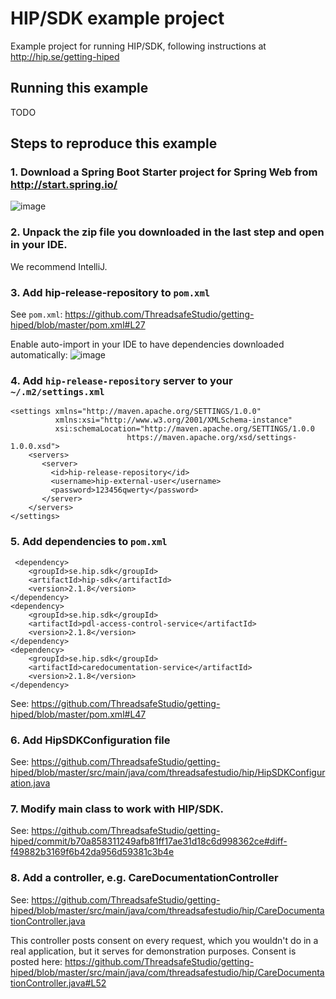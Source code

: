 # HIP/SDK example project
Example project for running HIP/SDK, following instructions at http://hip.se/getting-hiped

## Running this example
TODO

## Steps to reproduce this example

### 1. Download a Spring Boot Starter project for Spring Web from http://start.spring.io/
![image](https://cloud.githubusercontent.com/assets/193289/21809535/7c78b4a8-d748-11e6-824e-9db3fe13ce97.png)

### 2. Unpack the zip file you downloaded in the last step and open in your IDE. 

We recommend IntelliJ.

### 3. Add hip-release-repository to `pom.xml`

See `pom.xml`: https://github.com/ThreadsafeStudio/getting-hiped/blob/master/pom.xml#L27

Enable auto-import in your IDE to have dependencies downloaded automatically:
![image](https://cloud.githubusercontent.com/assets/193289/21809805/86fce0c4-d749-11e6-909f-d7b4d12290c0.png)

### 4. Add `hip-release-repository` server to your `~/.m2/settings.xml`

```
<settings xmlns="http://maven.apache.org/SETTINGS/1.0.0"
          xmlns:xsi="http://www.w3.org/2001/XMLSchema-instance"
          xsi:schemaLocation="http://maven.apache.org/SETTINGS/1.0.0
                          https://maven.apache.org/xsd/settings-1.0.0.xsd">
    <servers>
       <server>
         <id>hip-release-repository</id>
         <username>hip-external-user</username>
         <password>123456qwerty</password>
       </server>
    </servers>
</settings>
```

### 5. Add dependencies to `pom.xml`

```
 <dependency>
    <groupId>se.hip.sdk</groupId>
    <artifactId>hip-sdk</artifactId>
    <version>2.1.8</version>
</dependency>
<dependency>
    <groupId>se.hip.sdk</groupId>
    <artifactId>pdl-access-control-service</artifactId>
    <version>2.1.8</version>
</dependency>
<dependency>
    <groupId>se.hip.sdk</groupId>
    <artifactId>caredocumentation-service</artifactId>
    <version>2.1.8</version>
</dependency>
```
See: https://github.com/ThreadsafeStudio/getting-hiped/blob/master/pom.xml#L47

### 6. Add HipSDKConfiguration file
See: https://github.com/ThreadsafeStudio/getting-hiped/blob/master/src/main/java/com/threadsafestudio/hip/HipSDKConfiguration.java

### 7. Modify main class to work with HIP/SDK.
See: https://github.com/ThreadsafeStudio/getting-hiped/commit/b70a858311249afb81ff17ae31d18c6d998362ce#diff-f49882b3169f6b42da956d59381c3b4e

### 8. Add a controller, e.g. CareDocumentationController
See: https://github.com/ThreadsafeStudio/getting-hiped/blob/master/src/main/java/com/threadsafestudio/hip/CareDocumentationController.java

This controller posts consent on every request, which you wouldn't do in a real application, but it serves for demonstration purposes. Consent is posted here: https://github.com/ThreadsafeStudio/getting-hiped/blob/master/src/main/java/com/threadsafestudio/hip/CareDocumentationController.java#L52
